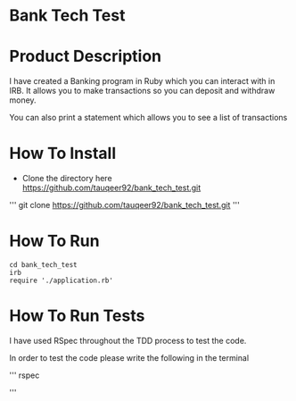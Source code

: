 # Bank Tech Test

 # Product Description

I have created a Banking program in Ruby which you can interact with in IRB. It allows you to make transactions so you can deposit and withdraw money. 

You can also print a statement which allows you to see a list of transactions

# How To Install 

- Clone the directory here https://github.com/tauqeer92/bank_tech_test.git

'''
git clone https://github.com/tauqeer92/bank_tech_test.git
'''

# How To Run
 
 ```
 cd bank_tech_test
 irb
 require './application.rb'
 ```

# How To Run Tests

I have used RSpec throughout the TDD process to test the code.

In order to test the code please write the following in the terminal

'''
rspec

'''